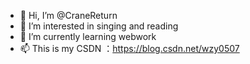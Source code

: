 - 👋 Hi, I’m @CraneReturn
- 👀 I’m interested in singing and reading
- 🌱 I’m currently learning webwork
- 📫 This is my CSDN ：https://blog.csdn.net/wzy0507
